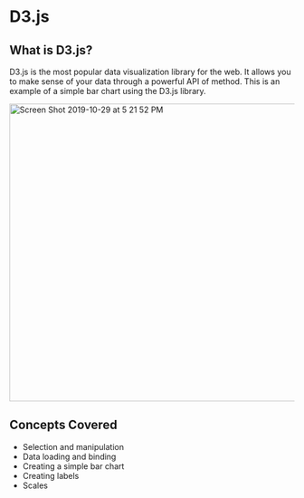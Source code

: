 # D3.js

## What is D3.js? 
D3.js is the most popular data visualization library for the web. It allows you to make sense of your data through a powerful API of method. This is an example of a simple bar chart using the D3.js library.


<img width="526" alt="Screen Shot 2019-10-29 at 5 21 52 PM" src="https://user-images.githubusercontent.com/25810109/67819232-89b37a00-fa71-11e9-88ce-84dadd4e23b2.png">

## Concepts Covered
- Selection and manipulation
- Data loading and binding
- Creating a simple bar chart
- Creating labels
- Scales
